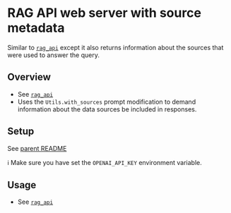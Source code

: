# RAG API web server with source metadata

Similar to [`rag_api`](../rag_api) except it also returns information about the sources that were used to answer the query.

## Overview

- See [`rag_api`](../rag_api/README.md#overview)
- Uses the `Utils.with_sources` prompt modification to demand information about the data sources be included in responses.

## Setup

See [parent README](../../README.md#-installation)

ℹ️ Make sure you have set the `OPENAI_API_KEY` environment variable.

## Usage

- See [`rag_api`](../rag_api/README.md#usage)
